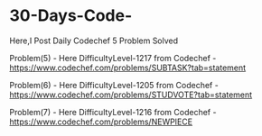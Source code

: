 # 30-Days-Code-
Here,I Post Daily Codechef 5 Problem Solved 


Problem(5) - Here DifficultyLevel-1217  from Codechef - https://www.codechef.com/problems/SUBTASK?tab=statement




Problem(6) - Here DifficultyLevel-1205  from Codechef - https://www.codechef.com/problems/STUDVOTE?tab=statement



Problem(7) - Here DifficultyLevel-1216  from Codechef - https://www.codechef.com/problems/NEWPIECE
